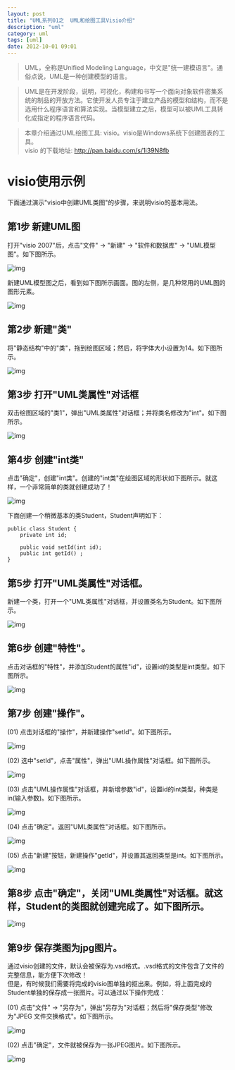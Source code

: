 ```yaml
---
layout: post
title: "UML系列01之  UML和绘图工具Visio介绍"
description: "uml"
category: uml
tags: [uml]
date: 2012-10-01 09:01
---
```


 

> UML，全称是Unified Modeling Language，中文是"统一建模语言"。通俗点说，UML是一种创建模型的语言。

> UML是在开发阶段，说明，可视化，构建和书写一个面向对象软件密集系统的制品的开放方法。它使开发人员专注于建立产品的模型和结构，而不是选用什么程序语言和算法实现。当模型建立之后，模型可以被UML工具转化成指定的程序语言代码。

> 本章介绍通过UML绘图工具: visio。visio是Windows系统下创建图表的工具。  
visio 的下载地址: http://pan.baidu.com/s/1i39N8fb



<a name="anchor1"></a>
# visio使用示例

下面通过演示"visio中创建UML类图"的步骤，来说明visio的基本用法。

## 第1步 新建UML图
打开"visio 2007"后，点击"文件" -> "新建" -> "软件和数据库" -> "UML模型图"。如下图所示。

![img](/media/pic/uml/uml01-01.jpg)


 
新建UML模型图之后，看到如下图所示画面。图的左侧，是几种常用的UML图的图形元素。

![img](/media/pic/uml/uml01-02.jpg)

 

## 第2步 新建"类"
将"静态结构"中的"类"，拖到绘图区域；然后，将字体大小设置为14。如下图所示。

![img](/media/pic/uml/uml01-03.jpg)


## 第3步 打开"UML类属性"对话框
双击绘图区域的"类1"，弹出"UML类属性"对话框；并将类名修改为"int"。如下图所示。

![img](/media/pic/uml/uml01-04.jpg)


## 第4步 创建"int类"
点击"确定"，创建"int类"。创建的"int类"在绘图区域的形状如下图所示。就这样，一个非常简单的类就创建成功了！

![img](/media/pic/uml/uml01-05.jpg)


下面创建一个稍微基本的类Student，Student声明如下：

    public class Student {
        private int id;

        public void setId(int id);
        public int getId() ;
    }

## 第5步 打开"UML类属性"对话框。
新建一个类，打开一个"UML类属性"对话框，并设置类名为Student。如下图所示。

![img](/media/pic/uml/uml01-06.jpg)


 

## 第6步 创建"特性"。
点击对话框的"特性"，并添加Student的属性"id"，设置id的类型是int类型。如下图所示。

![img](/media/pic/uml/uml01-07.jpg)


## 第7步 创建"操作"。

(01) 点击对话框的"操作"，并新建操作"setId"。如下图所示。

![img](/media/pic/uml/uml01-08.jpg)

(02) 选中"setId"，点击"属性"，弹出"UML操作属性"对话框。如下图所示。

![img](/media/pic/uml/uml01-09.jpg)

(03) 点击"UML操作属性"对话框，并新增参数"id"，设置id的int类型，种类是in(输入参数)。如下图所示。

![img](/media/pic/uml/uml01-10.jpg)

(04) 点击"确定"。返回"UML类属性"对话框。如下图所示。

![img](/media/pic/uml/uml01-11.jpg)

(05) 点击"新建"按钮，新建操作"getId"，并设置其返回类型是int。如下图所示。

![img](/media/pic/uml/uml01-12.jpg)
 

## 第8步 点击"确定"，关闭"UML类属性"对话框。就这样，Student的类图就创建完成了。如下图所示。


![img](/media/pic/uml/uml01-13.jpg)
 

 

## 第9步 保存类图为jpg图片。

通过visio创建的文件，默认会被保存为.vsd格式。.vsd格式的文件包含了文件的完整信息，能方便下次修改！  
但是，有时候我们需要将完成的visio图单独的抠出来。例如，将上面完成的Student单独的保存成一张图片。可以通过以下操作完成：

(01) 点击"文件" -> "另存为"，弹出"另存为"对话框；然后将"保存类型"修改为"JPEG 文件交换格式"。如下图所示。

![img](/media/pic/uml/uml01-14.jpg)

(02) 点击"确定"，文件就被保存为一张JPEG图片。如下图所示。


![img](/media/pic/uml/uml01-15.jpg)

